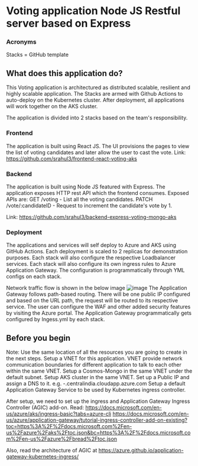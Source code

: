 # Voting application Node JS Restful server based on Express
### Acronyms
Stacks = GitHub template

## What does this application do?
This Voting application is architectured as distributed scalable, resilient and highly scalable application. The Stacks are armed with Github Actions to auto-deploy on the Kubernetes cluster. After deployment, all applications will work together on the AKS cluster.

The application is divided into 2 stacks based on the team's responsibility.

### Frontend
The application is built using React JS. The UI provisions the pages to view the list of voting candidates and later allow the user to cast the vote.
Link: https://github.com/srahul3/frontend-react-voting-aks

### Backend
The application is built using Node JS featured with Express. The application exposes HTTP rest API which the frontend consumes.
Exposed APIs are:
GET /voting  -  List all the voting candidates.
PATCH /vote/:candidateID - Request to increment the candidate's vote by 1.

Link: https://github.com/srahul3/backend-express-voting-mongo-aks

### Deployment
The applications and services will self deploy to Azure and AKS using GitHub Actions. 
Each deployment is scaled to 2 replicas for demonstration purposes.
Each stack will also configure the respective Loadbalancer services.
Each stack will also configure its own ingress rules to Azure Application Gateway. The configuration is programmatically through YML configs on each stack.

Network traffic flow is shown in the below image
![image](https://user-images.githubusercontent.com/17195847/154816871-b96336fe-9743-4dc7-a36d-99fbd236a287.png)
The Application Gateway follows path-based routing. There will be one public IP configured and based on the URL path, the request will be routed to its respective service. The user can configure the WAF and other added security features by visiting the Azure portal. The Application Gateway programmatically gets configured by Ingess.yml by each stack.

## Before you begin
Note: Use the same location of all the resources you are going to create in the next steps.
Setup a VNET for this application. VNET provide network communication boundaries for different application to talk to each other within the same VNET.
Setup a Cosmos-Mongo in the same VNET under the default subnet.
Setup AKS cluster in the same VNET.
Set up a Public IP and assign a DNS to it. e.g. <user>-<voting>.centralindia.cloudapp.azure.com
Setup a default Application Gateway Service to be used by Kubernetes ingress controller.

After setup, we need to set up the ingress and Application Gateway Ingress Controller (AGIC) add-on. Read:
  https://docs.microsoft.com/en-us/azure/aks/ingress-basic?tabs=azure-cli
  https://docs.microsoft.com/en-us/azure/application-gateway/tutorial-ingress-controller-add-on-existing?toc=https%3A%2F%2Fdocs.microsoft.com%2Fen-us%2Fazure%2Faks%2Ftoc.json&bc=https%3A%2F%2Fdocs.microsoft.com%2Fen-us%2Fazure%2Fbread%2Ftoc.json

  Also, read the architecture of AGIC at https://azure.github.io/application-gateway-kubernetes-ingress/
  